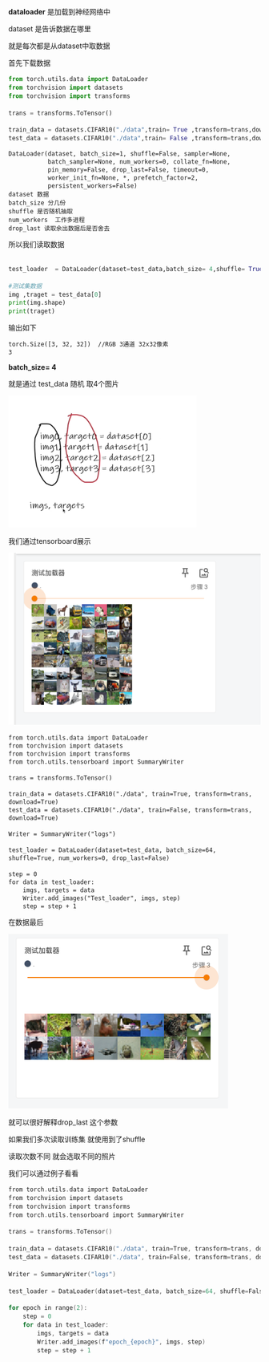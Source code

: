 **dataloader** 是加载到神经网络中

dataset 是告诉数据在哪里

就是每次都是从dataset中取数据

首先下载数据

```py
from torch.utils.data import DataLoader
from torchvision import datasets
from torchvision import transforms

trans = transforms.ToTensor()

train_data = datasets.CIFAR10("./data",train= True ,transform=trans,download=True)
test_data = datasets.CIFAR10("./data",train= False ,transform=trans,download=True)


```

```
DataLoader(dataset, batch_size=1, shuffle=False, sampler=None,
           batch_sampler=None, num_workers=0, collate_fn=None,
           pin_memory=False, drop_last=False, timeout=0,
           worker_init_fn=None, *, prefetch_factor=2,
           persistent_workers=False)
dataset 数据
batch_size 分几份
shuffle 是否随机抽取
num_workers  工作多进程
drop_last 读取余出数据后是否舍去
```

所以我们读取数据

```python

test_loader  = DataLoader(dataset=test_data,batch_size= 4,shuffle= True,num_workers=0,drop_last=False)

#测试集数据
img ,traget = test_data[0]
print(img.shape)
print(traget)
```

输出如下

```
torch.Size([3, 32, 32])  //RGB 3通道 32x32像素  
3
```

**batch_size= 4**

就是通过 test_data 随机 取4个图片

![image-20250401172626940](https://raw.githubusercontent.com/Xioaruan912/pic/main/image-20250401172626940.png)

我们通过tensorboard展示  

![image-20250401173628689](https://raw.githubusercontent.com/Xioaruan912/pic/main/image-20250401173628689.png)

```
from torch.utils.data import DataLoader
from torchvision import datasets
from torchvision import transforms
from torch.utils.tensorboard import SummaryWriter

trans = transforms.ToTensor()

train_data = datasets.CIFAR10("./data", train=True, transform=trans, download=True)
test_data = datasets.CIFAR10("./data", train=False, transform=trans, download=True)

Writer = SummaryWriter("logs")

test_loader = DataLoader(dataset=test_data, batch_size=64, shuffle=True, num_workers=0, drop_last=False)

step = 0
for data in test_loader:
    imgs, targets = data
    Writer.add_images("Test_loader", imgs, step)
    step = step + 1

```

在数据最后

![image-20250401173722702](https://raw.githubusercontent.com/Xioaruan912/pic/main/image-20250401173722702.png)

就可以很好解释drop_last  这个参数

如果我们多次读取训练集 就使用到了shuffle

读取次数不同 就会选取不同的照片

我们可以通过例子看看

```c
from torch.utils.data import DataLoader
from torchvision import datasets
from torchvision import transforms
from torch.utils.tensorboard import SummaryWriter

trans = transforms.ToTensor()

train_data = datasets.CIFAR10("./data", train=True, transform=trans, download=True)
test_data = datasets.CIFAR10("./data", train=False, transform=trans, download=True)

Writer = SummaryWriter("logs")

test_loader = DataLoader(dataset=test_data, batch_size=64, shuffle=False, num_workers=0, drop_last=True)

for epoch in range(2):
    step = 0
    for data in test_loader:
        imgs, targets = data
        Writer.add_images(f"epoch_{epoch}", imgs, step)
        step = step + 1

```

